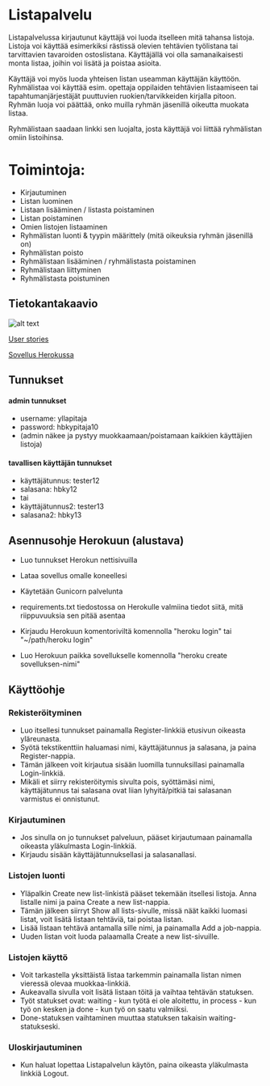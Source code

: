 # Listapalvelu

Listapalvelussa kirjautunut käyttäjä voi luoda itselleen mitä tahansa listoja. Listoja voi käyttää esimerkiksi rästissä olevien tehtävien työlistana tai tarvittavien tavaroiden ostoslistana. Käyttäjällä voi olla samanaikaisesti monta listaa, joihin voi lisätä ja poistaa asioita. 

Käyttäjä voi myös luoda yhteisen listan useamman käyttäjän käyttöön. Ryhmälistaa voi käyttää esim. opettaja oppilaiden tehtävien listaamiseen tai tapahtumanjärjestäjät puuttuvien ruokien/tarvikkeiden kirjalla pitoon. Ryhmän luoja voi päättää, onko muilla ryhmän jäsenillä oikeutta muokata listaa. 

Ryhmälistaan saadaan linkki sen luojalta, josta käyttäjä voi liittää ryhmälistan omiin listoihinsa. 

# Toimintoja:

* Kirjautuminen
* Listan luominen
* Listaan lisääminen / listasta poistaminen
* Listan poistaminen
* Omien listojen listaaminen
* Ryhmälistan luonti & tyypin määrittely (mitä oikeuksia ryhmän jäsenillä on)
* Ryhmälistan poisto 
* Ryhmälistaan lisääminen / ryhmälistasta poistaminen
* Ryhmälistaan liittyminen
* Ryhmälistasta poistuminen


## Tietokantakaavio
![alt text](https://yuml.me/845eedc9.png "Tietokantakaavio")

[User stories](https://github.com/inkeriV/Listapalvelu/blob/master/documentation/user-story.md)

[Sovellus Herokussa](https://lista-palvelu-iv.herokuapp.com)

## Tunnukset

#### admin tunnukset
* username: yllapitaja 
* password: hbkypitaja10 
* (admin näkee ja pystyy muokkaamaan/poistamaan kaikkien käyttäjien listoja)

#### tavallisen käyttäjän tunnukset
* käyttäjätunnus: tester12
* salasana: hbky12
* tai
* käyttäjätunnus2: tester13
* salasana2: hbky13


## Asennusohje Herokuun (alustava)

* Luo tunnukset Herokun nettisivuilla
* Lataa sovellus omalle koneellesi
* Käytetään Gunicorn palvelunta
* requirements.txt tiedostossa on Herokulle valmiina tiedot siitä, mitä riippuvuuksia sen pitää asentaa

* Kirjaudu Herokuun komentoriviltä komennolla "heroku login" tai "~/path/heroku login"
* Luo Herokuun paikka sovellukselle komennolla "heroku create sovelluksen-nimi"

## Käyttöohje

### Rekisteröityminen
* Luo itsellesi tunnukset painamalla Register-linkkiä etusivun oikeasta yläreunasta. 
* Syötä tekstikenttiin haluamasi nimi, käyttäjätunnus ja salasana, ja paina Register-nappia.
* Tämän jälkeen voit kirjautua sisään luomilla tunnuksillasi painamalla Login-linkkiä.
* Mikäli et siirry rekisteröitymis sivulta pois, syöttämäsi nimi, käyttäjätunnus tai salasana ovat liian lyhyitä/pitkiä tai salasanan varmistus ei onnistunut.

### Kirjautuminen
* Jos sinulla on jo tunnukset palveluun, pääset kirjautumaan painamalla oikeasta yläkulmasta Login-linkkiä.
* Kirjaudu sisään käyttäjätunnuksellasi ja salasanallasi.

### Listojen luonti
* Yläpalkin Create new list-linkistä pääset tekemään itsellesi listoja. Anna listalle nimi ja paina Create a new list-nappia.
* Tämän jälkeen siirryt Show all lists-sivulle, missä näät kaikki luomasi listat, voit lisätä listaan tehtäviä, tai poistaa listan.
* Lisää listaan tehtävä antamalla sille nimi, ja painamalla Add a job-nappia.
* Uuden listan voit luoda palaamalla Create a new list-sivuille. 

### Listojen käyttö
* Voit tarkastella yksittäistä listaa tarkemmin painamalla listan nimen vieressä olevaa muokkaa-linkkiä.
* Aukeavalla sivulla voit lisätä listaan töitä ja vaihtaa tehtävän statuksen.
* Työt statukset ovat: waiting - kun työtä ei ole aloitettu, in process - kun työ on kesken ja done - kun työ on saatu valmiiksi.
* Done-statuksen vaihtaminen muuttaa statuksen takaisin waiting-statukseski.

### Uloskirjautuminen
* Kun haluat lopettaa Listapalvelun käytön, paina oikeasta yläkulmasta linkkiä Logout. 
